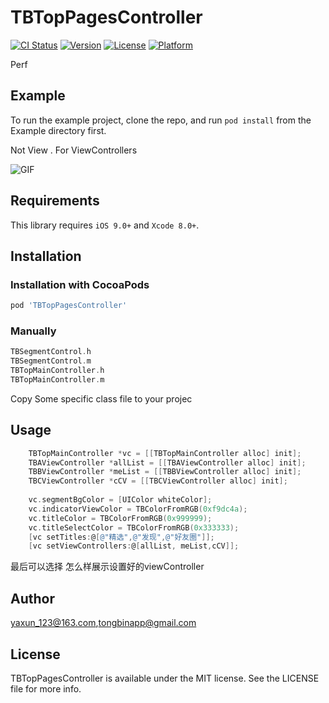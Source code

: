 # TBTopPagesController

[![CI Status](https://img.shields.io/travis/yaxun_123@163.com/TBTopPagesController.svg?style=flat)](https://travis-ci.org/yaxun_123@163.com/TBTopPagesController)
[![Version](https://img.shields.io/cocoapods/v/TBTopPagesController.svg?style=flat)](https://cocoapods.org/pods/TBTopPagesController)
[![License](https://img.shields.io/cocoapods/l/TBTopPagesController.svg?style=flat)](https://cocoapods.org/pods/TBTopPagesController)
[![Platform](https://img.shields.io/cocoapods/p/TBTopPagesController.svg?style=flat)](https://cocoapods.org/pods/TBTopPagesController)

Perf

## Example

To run the example project, clone the repo, and run `pod install` from the Example directory first.

Not View . For ViewControllers

![GIF](https://github.com/Bintong/TBTopPagesController/blob/master/phone1.gif?raw=true)

## Requirements

This library requires `iOS 9.0+` and `Xcode 8.0+`.

## Installation

### Installation with CocoaPods

```ruby
pod 'TBTopPagesController'
```

### Manually

```objective-c
TBSegmentControl.h
TBSegmentControl.m
TBTopMainController.h
TBTopMainController.m
```

Copy Some specific class file to your projec

## Usage

```objective-c
    TBTopMainController *vc = [[TBTopMainController alloc] init];
    TBAViewController *allList = [[TBAViewController alloc] init];
    TBBViewController *meList = [[TBBViewController alloc] init];
    TBCViewController *cCV = [[TBCViewController alloc] init];
    
    vc.segmentBgColor = [UIColor whiteColor];
    vc.indicatorViewColor = TBColorFromRGB(0xf9dc4a);
    vc.titleColor = TBColorFromRGB(0x999999);
    vc.titleSelectColor = TBColorFromRGB(0x333333);
    [vc setTitles:@[@"精选",@"发现",@"好友圈"]];
    [vc setViewControllers:@[allList, meList,cCV]];
```

最后可以选择 怎么样展示设置好的viewController



## Author

yaxun_123@163.com,tongbinapp@gmail.com

## License

TBTopPagesController is available under the MIT license. See the LICENSE file for more info.
